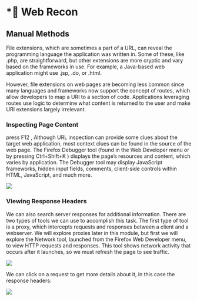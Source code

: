 # \*⃣ Web Recon

## Manual Methods

File extensions, which are sometimes a part of a URL, can reveal the programming language the application was written in. Some of these, like .php, are straightforward, but other extensions are more cryptic and vary based on the frameworks in use. For example, a Java-based web application might use .jsp, .do, or .html.

However, file extensions on web pages are becoming less common since many languages and frameworks now support the concept of routes, which allow developers to map a URI to a section of code. Applications leveraging routes use logic to determine what content is returned to the user and make URI extensions largely irrelevant.

### Inspecting Page Content

press F12 , Although URL inspection can provide some clues about the target web application, most context clues can be found in the source of the web page. The Firefox Debugger tool (found in the Web Developer menu or by pressing Ctrl+Shift+K ) displays the page’s resources and content, which varies by application. The Debugger tool may display JavaScript frameworks, hidden input fields, comments, client-side controls within HTML, JavaScript, and much more.

![](../../.gitbook/assets/inspect.png)

### Viewing Response Headers

We can also search server responses for additional information. There are two types of tools we can use to accomplish this task. The first type of tool is a proxy, which intercepts requests and responses between a client and a webserver. We will explore proxies later in this module, but first we will explore the Network tool, launched from the Firefox Web Developer menu, to view HTTP requests and responses. This tool shows network activity that occurs after it launches, so we must refresh the page to see traffic.

![](../../.gitbook/assets/headers.png)

We can click on a request to get more details about it, in this case the response headers:

![](../../.gitbook/assets/headers2.png)

